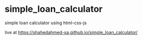 # simple_loan_calculator
simple loan calculator using html-css-js

live at https://shahedahmed-sa.github.io/simple_loan_calculator/
